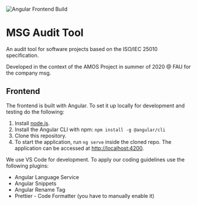 ![Angular Frontend Build](https://github.com/Kexplx/msg-audit-tool/workflows/Angular%20Frontend%20build/badge.svg)
# MSG Audit Tool
An audit tool for software projects based on the ISO/IEC 25010 specification.

Developed in the context of the AMOS Project in summer of 2020 @ FAU for the company msg.

## Frontend

The frontend is built with Angular. To set it up locally for development and testing do the following:

1. Install [node.js](https://nodejs.org/en/).
2. Install the Angular CLI with npm: `npm install -g @angular/cli`
3. Clone this repository.
4. To start the application, run `ng serve` inside the cloned repo. The application can be accessed at [http://localhost:4200](http://localhost:4200).

We use VS Code for development. To apply our coding guidelines use the following plugins:
- Angular Language Service
- Angular Snippets
- Angular Rename Tag
- Prettier - Code Formatter (you have to manually enable it)
